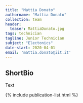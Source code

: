```yaml
---
title: "Mattia Donato"
authorname: "Mattia Donato"
collection: team
header:
  teaser: MattiaDonato.jpg
tags: technician
tagline: Junior Technician
subject: "Electonics"
date-start: 2020-04-01
email: 'mattia.donato@iit.it'
---
```


<h2>ShortBio</h2>
Text

<!---{% include author-research-themes.html %}--->
<!---{% include team-member-collaborators.html %}--->
{% include publication-list.html %}
